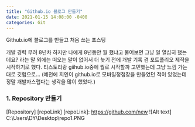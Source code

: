 ```yaml
---
title: "Github.io 블로그 만들기"
date: 2021-01-15 14:08:00 -0400
categories: Git
---
```


Github.io에 블로그를 만들고 처음 쓰는 포스팅

개발 경력 무려 8년차
하지만 나에게 8년동안 뭘 했냐고 물어보면 그냥 일 열심히 했는데요? 라는 말 외에는 떠오는 말이 없어서
더 늦기 전에 개발 기록 겸 포트폴리오 제작을 시작하기로 했다. 
티스토리랑 giihub.io중에 뭘로 시작할까 고민했는데 그냥 느낌 가는대로 깃헙으로...
(예전에 지인이 github.io로 모바일청첩장을 만들었던 적이 있었는데 정말 개발자스럽다는 생각을 많이 했었다.)


### 1. Repository 만들기
[Repository] [repoLink]
[repoLink]: https://github.com/new
![Alt text] C:\Users\DY\Desktop\repo1.PNG
